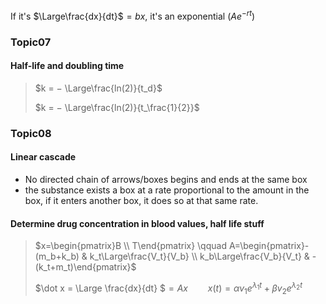 If it's $\Large\frac{dx}{dt}$$=bx$,  it's an exponential ($Ae^{-rt}$) 



### Topic07

#### Half-life and doubling time

>  $k = − \Large\frac{ln(2)}{t_d}$
>  
> $k = − \Large\frac{ln(2)}{t_\frac{1}{2}}$



### Topic08

#### Linear cascade

* No directed chain of arrows/boxes begins and ends at the same box
* the substance exists a box at a rate proportional to the amount in the box, if it enters another box, it does so at that same rate.



#### Determine drug concentration in blood values, half life stuff

> $x=\begin{pmatrix}B \\ T\end{pmatrix} \qquad A=\begin{pmatrix}-(m_b+k_b) & k_t\Large\frac{V_t}{V_b} \\ k_b\Large\frac{V_b}{V_t} & -(k_t+m_t)\end{pmatrix}$
> 
> $\dot x = \Large \frac{dx}{dt} $$= Ax \qquad x(t) = \alpha v_1 e^{\lambda_1 t} + \beta v_2 e^{\lambda_2 t}$

